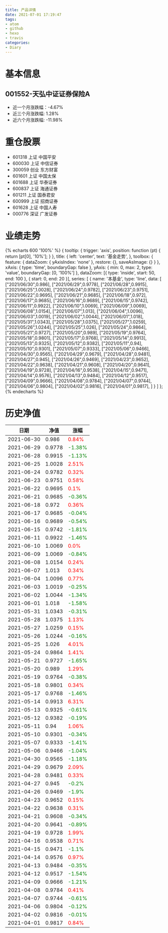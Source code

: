 ```yaml
---
title: 产品详情
date: 2021-07-01 17:19:47
tags:
- atom
- github
- hexo
- travis
categories:
- Diary
---
```


# 基本信息
## 001552-天弘中证证券保险A
- 近一个月涨跌幅：-4.67%
- 近三个月涨跌幅: 1.28%
- 近六个月涨跌幅: -11.98%

# 重仓股票
- 601318 上证 中国平安
- 600030 上证 中信证券
- 300059 创业 东方财富
- 601601 上证 中国太保
- 601688 上证 华泰证券
- 600837 上证 海通证券
- 601211 上证 国泰君安
- 600999 上证 招商证券
- 601628 上证 中国人寿
- 000776 深证 广发证券
# 业绩走势

{% echarts 600 '100%' %}
{
  tooltip: {
        trigger: 'axis',
        position: function (pt) {
            return [pt[0], '10%'];
        }
    },
    title: {
        left: 'center',
        text: '基金走势',
    },
    toolbox: {
        feature: {
            dataZoom: {
                yAxisIndex: 'none'
            },
            restore: {},
            saveAsImage: {}
        }
    },
    xAxis: {
        type: 'time',
        boundaryGap: false
    },
    yAxis: {
        min: 0,
        max: 2,
        type: 'value',
        boundaryGap: [0, '100%']
    },
    dataZoom: [{
        type: 'inside',
        start: 50,
        end: 100
    }, {
        start: 0,
        end: 20
    }],
    series: [
        {
            name: '本基金',
            type: 'line',
            data: [
["2021/06/30",0.986],
["2021/06/29",0.9778],
["2021/06/28",0.9915],
["2021/06/25",1.0028],
["2021/06/24",0.9782],
["2021/06/23",0.9751],
["2021/06/22",0.9695],
["2021/06/21",0.9685],
["2021/06/18",0.972],
["2021/06/17",0.9685],
["2021/06/16",0.9689],
["2021/06/15",0.9742],
["2021/06/11",0.9922],
["2021/06/10",1.0069],
["2021/06/09",1.0069],
["2021/06/08",1.0154],
["2021/06/07",1.013],
["2021/06/04",1.0096],
["2021/06/03",1.0019],
["2021/06/02",1.0044],
["2021/06/01",1.018],
["2021/05/31",1.0343],
["2021/05/28",1.0375],
["2021/05/27",1.0259],
["2021/05/26",1.0244],
["2021/05/25",1.026],
["2021/05/24",0.9864],
["2021/05/21",0.9727],
["2021/05/20",0.989],
["2021/05/19",0.9764],
["2021/05/18",0.9801],
["2021/05/17",0.9768],
["2021/05/14",0.9913],
["2021/05/13",0.9325],
["2021/05/12",0.9382],
["2021/05/11",0.94],
["2021/05/10",0.9301],
["2021/05/07",0.9333],
["2021/05/06",0.9466],
["2021/04/30",0.9565],
["2021/04/29",0.9679],
["2021/04/28",0.9481],
["2021/04/27",0.945],
["2021/04/26",0.9469],
["2021/04/23",0.9652],
["2021/04/22",0.9638],
["2021/04/21",0.9608],
["2021/04/20",0.9641],
["2021/04/19",0.9728],
["2021/04/16",0.9538],
["2021/04/15",0.9471],
["2021/04/14",0.9576],
["2021/04/13",0.9484],
["2021/04/12",0.9517],
["2021/04/09",0.9666],
["2021/04/08",0.9784],
["2021/04/07",0.9744],
["2021/04/06",0.9804],
["2021/04/02",0.9816],
["2021/04/01",0.9817],
]
        }
    ]
};
{% endecharts %}

# 历史净值

| 日期 | 净值 | 涨幅 |
| --- | --- | --- |
|2021-06-30|0.986|<font color=red>0.84%</font>|
|2021-06-29|0.9778|<font color=green>-1.38%</font>|
|2021-06-28|0.9915|<font color=green>-1.13%</font>|
|2021-06-25|1.0028|<font color=red>2.51%</font>|
|2021-06-24|0.9782|<font color=red>0.32%</font>|
|2021-06-23|0.9751|<font color=red>0.58%</font>|
|2021-06-22|0.9695|<font color=red>0.1%</font>|
|2021-06-21|0.9685|<font color=green>-0.36%</font>|
|2021-06-18|0.972|<font color=red>0.36%</font>|
|2021-06-17|0.9685|<font color=green>-0.04%</font>|
|2021-06-16|0.9689|<font color=green>-0.54%</font>|
|2021-06-15|0.9742|<font color=green>-1.81%</font>|
|2021-06-11|0.9922|<font color=green>-1.46%</font>|
|2021-06-10|1.0069|<font color=red>0.0%</font>|
|2021-06-09|1.0069|<font color=green>-0.84%</font>|
|2021-06-08|1.0154|<font color=red>0.24%</font>|
|2021-06-07|1.013|<font color=red>0.34%</font>|
|2021-06-04|1.0096|<font color=red>0.77%</font>|
|2021-06-03|1.0019|<font color=green>-0.25%</font>|
|2021-06-02|1.0044|<font color=green>-1.34%</font>|
|2021-06-01|1.018|<font color=green>-1.58%</font>|
|2021-05-31|1.0343|<font color=green>-0.31%</font>|
|2021-05-28|1.0375|<font color=red>1.13%</font>|
|2021-05-27|1.0259|<font color=red>0.15%</font>|
|2021-05-26|1.0244|<font color=green>-0.16%</font>|
|2021-05-25|1.026|<font color=red>4.01%</font>|
|2021-05-24|0.9864|<font color=red>1.41%</font>|
|2021-05-21|0.9727|<font color=green>-1.65%</font>|
|2021-05-20|0.989|<font color=red>1.29%</font>|
|2021-05-19|0.9764|<font color=green>-0.38%</font>|
|2021-05-18|0.9801|<font color=red>0.34%</font>|
|2021-05-17|0.9768|<font color=green>-1.46%</font>|
|2021-05-14|0.9913|<font color=red>6.31%</font>|
|2021-05-13|0.9325|<font color=green>-0.61%</font>|
|2021-05-12|0.9382|<font color=green>-0.19%</font>|
|2021-05-11|0.94|<font color=red>1.06%</font>|
|2021-05-10|0.9301|<font color=green>-0.34%</font>|
|2021-05-07|0.9333|<font color=green>-1.41%</font>|
|2021-05-06|0.9466|<font color=green>-1.04%</font>|
|2021-04-30|0.9565|<font color=green>-1.18%</font>|
|2021-04-29|0.9679|<font color=red>2.09%</font>|
|2021-04-28|0.9481|<font color=red>0.33%</font>|
|2021-04-27|0.945|<font color=green>-0.2%</font>|
|2021-04-26|0.9469|<font color=green>-1.9%</font>|
|2021-04-23|0.9652|<font color=red>0.15%</font>|
|2021-04-22|0.9638|<font color=red>0.31%</font>|
|2021-04-21|0.9608|<font color=green>-0.34%</font>|
|2021-04-20|0.9641|<font color=green>-0.89%</font>|
|2021-04-19|0.9728|<font color=red>1.99%</font>|
|2021-04-16|0.9538|<font color=red>0.71%</font>|
|2021-04-15|0.9471|<font color=green>-1.1%</font>|
|2021-04-14|0.9576|<font color=red>0.97%</font>|
|2021-04-13|0.9484|<font color=green>-0.35%</font>|
|2021-04-12|0.9517|<font color=green>-1.54%</font>|
|2021-04-09|0.9666|<font color=green>-1.21%</font>|
|2021-04-08|0.9784|<font color=red>0.41%</font>|
|2021-04-07|0.9744|<font color=green>-0.61%</font>|
|2021-04-06|0.9804|<font color=green>-0.12%</font>|
|2021-04-02|0.9816|<font color=green>-0.01%</font>|
|2021-04-01|0.9817|<font color=red>0.84%</font>|
